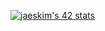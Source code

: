 
  [![jaeskim's 42 stats](https://badge42.herokuapp.com/api/stats/pbolton)](https://github.com/AndrewTheTeacher/badge42)

